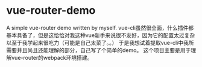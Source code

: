 # vue-router-demo
A simple vue-router demo written by myself.
vue-cli虽然很全面，什么插件都基本具备了，但是这恰恰对我这种vue新手来说很不友好，因为它的配置太过复杂以至于我学起来很吃力（可能是自己太菜了。。）
于是我想试着提取vue-cli中我所需要并且尚且还能理解的部分，自己写了个简单的demo。
这个项目主要是用于理解vue-router的webpack环境搭建。
